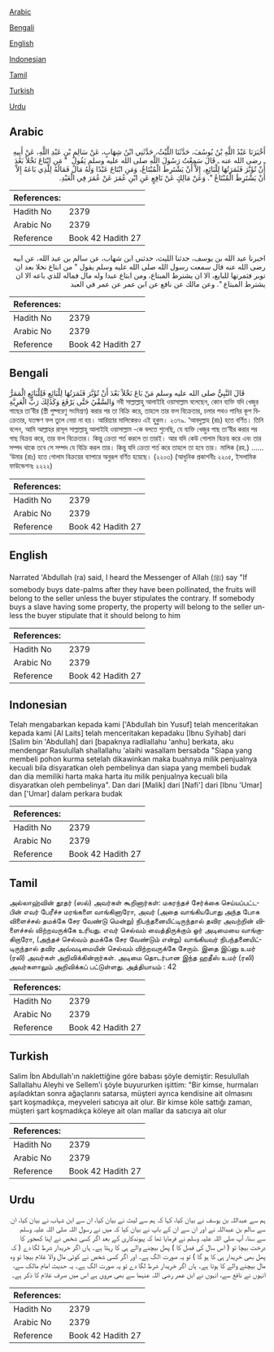 [Arabic](#arabic)

[Bengali](#bengali)

[English](#english)

[Indonesian](#indonesian)

[Tamil](#tamil)

[Turkish](#turkish)

[Urdu](#urdu)

## Arabic


<div dir="rtl" lang="ar" style={{fontSize:'larger',backgroundColor:'#f8f9fa',padding:20}}>
أَخْبَرَنَا عَبْدُ اللَّهِ بْنُ يُوسُفَ، حَدَّثَنَا اللَّيْثُ، حَدَّثَنِي ابْنُ شِهَابٍ، عَنْ سَالِمِ بْنِ عَبْدِ اللَّهِ، عَنْ أَبِيهِ ـ رضى الله عنه ـ قَالَ سَمِعْتُ رَسُولَ اللَّهِ صلى الله عليه وسلم يَقُولُ ‏ "‏ مَنِ ابْتَاعَ نَخْلاً بَعْدَ أَنْ تُؤَبَّرَ فَثَمَرَتُهَا لِلْبَائِعِ، إِلاَّ أَنْ يَشْتَرِطَ الْمُبْتَاعُ، وَمَنِ ابْتَاعَ عَبْدًا وَلَهُ مَالٌ فَمَالُهُ لِلَّذِي بَاعَهُ إِلاَّ أَنْ يَشْتَرِطَ الْمُبْتَاعُ ‏"‏‏.‏ وَعَنْ مَالِكٍ عَنْ نَافِعٍ عَنِ ابْنِ عُمَرَ عَنْ عُمَرَ فِي الْعَبْدِ‏.‏
</div>
<div style={{backgroundColor:'#f8f9fa',padding:20, marginBottom: 10}}><table> <thead> <tr> <th>References:</th> <th></th> </tr> </thead> <tbody><tr><td>Hadith No</td><td>2379</td></tr><tr><td>Arabic No</td><td>2379</td></tr><tr><td>Reference</td><td>Book 42 Hadith 27</td></tr></tbody></table></div>


<div dir="rtl" lang="ar" style={{fontSize:'larger',backgroundColor:'#f8f9fa',padding:20}}>
اخبرنا عبد الله بن يوسف، حدثنا الليث، حدثني ابن شهاب، عن سالم بن عبد الله، عن ابيه رضى الله عنه قال سمعت رسول الله صلى الله عليه وسلم يقول " من ابتاع نخلا بعد ان توبر فثمرتها للبايع، الا ان يشترط المبتاع، ومن ابتاع عبدا وله مال فماله للذي باعه الا ان يشترط المبتاع ". وعن مالك عن نافع عن ابن عمر عن عمر في العبد
</div>
<div style={{backgroundColor:'#f8f9fa',padding:20, marginBottom: 10}}><table> <thead> <tr> <th>References:</th> <th></th> </tr> </thead> <tbody><tr><td>Hadith No</td><td>2379</td></tr><tr><td>Arabic No</td><td>2379</td></tr><tr><td>Reference</td><td>Book 42 Hadith 27</td></tr></tbody></table></div>

## Bengali


<div dir="ltr" lang="bn" style={{fontSize:'larger',backgroundColor:'#f8f9fa',padding:20}}>
قَالَ النَّبِيُّ صلى الله عليه وسلم مَنْ بَاعَ نَخْلاً بَعْدَ أَنْ تُؤَبَّرَ فَثَمَرَتُهَا لِلْبَائِعِ فَلِلْبَائِعِ الْمَمَرُّ وَالسَّقْيُ حَتَّى يَرْفَعَ وَكَذَلِكَ رَبُّ الْعَرِيَّةِ নবী সাল্লাল্লাহু আলাইহি ওয়াসাল্লাম বলেছেন, কোন ব্যক্তি যদি খেজুর গাছের তা’বীর (স্ত্রী পুষ্পরেণু সংমিশ্রণ) করার পর তা বিক্রি করে, তাহলে তার ফল বিক্রেতার, চলার পথও পানির কূপ বিক্রেতার, যতক্ষণ ফল তুলে নেয়া না হয়। আরিয়্যার মালিকেরও এই হুকুম। ২৩৭৯. ‘আবদুল্লাহ (রাঃ) হতে বর্ণিত। তিনি বলেন, আমি আল্লাহর রাসূল সাল্লাল্লাহু আলাইহি ওয়াসাল্লাম -কে বলতে শুনেছি, যে ব্যক্তি খেজুর গাছ তা‘বীর করার পর গাছ বিক্রয় করে, তার ফল বিক্রেতার। কিন্তু ক্রেতা শর্ত করলে তা তারই। আর যদি কেউ গোলাম বিক্রয় করে এবং তার সম্পদ থাকে তবে সে সম্পদ যে বিক্রি করল তার। কিন্তু যদি ক্রেতা শর্ত করে তাহলে তা হবে তার। মালিক (রহ.) ...... ‘উমার (রাঃ) হতে গোলাম বিক্রয়ের ব্যাপারে অনুরূপ বর্ণিত হয়েছে। (২২০৩) (আধুনিক প্রকাশনীঃ ২২০৫, ইসলামিক ফাউন্ডেশনঃ ২২২২)
</div>
<div style={{backgroundColor:'#f8f9fa',padding:20, marginBottom: 10}}><table> <thead> <tr> <th>References:</th> <th></th> </tr> </thead> <tbody><tr><td>Hadith No</td><td>2379</td></tr><tr><td>Arabic No</td><td>2379</td></tr><tr><td>Reference</td><td>Book 42 Hadith 27</td></tr></tbody></table></div>

## English


<div dir="ltr" lang="en" style={{fontSize:'larger',backgroundColor:'#f8f9fa',padding:20}}>
Narrated 'Abdullah (ra) said, I heard the Messenger of Allah (ﷺ) say "If somebody buys date-palms after they have been pollinated, the fruits will belong to the seller unless the buyer stipulates the contrary. If somebody buys a slave having some property, the property will belong to the seller unless the buyer stipulate that it should belong to him
</div>
<div style={{backgroundColor:'#f8f9fa',padding:20, marginBottom: 10}}><table> <thead> <tr> <th>References:</th> <th></th> </tr> </thead> <tbody><tr><td>Hadith No</td><td>2379</td></tr><tr><td>Arabic No</td><td>2379</td></tr><tr><td>Reference</td><td>Book 42 Hadith 27</td></tr></tbody></table></div>

## Indonesian


<div dir="ltr" lang="id" style={{fontSize:'larger',backgroundColor:'#f8f9fa',padding:20}}>
Telah mengabarkan kepada kami ['Abdullah bin Yusuf] telah menceritakan kepada kami [Al Laits] telah menceritakan kepadaku [Ibnu Syihab] dari [Salim bin 'Abdullah] dari [bapaknya radliallahu 'anhu] berkata, aku mendengar Rasulullah shallallahu 'alaihi wasallam bersabda "Siapa yang membeli pohon kurma setelah dikawinkan maka buahnya milik penjualnya kecuali bila disyaratkan oleh pembelinya dan siapa yang membeli budak dan dia memiliki harta maka harta itu milik penjualnya kecuali bila disyaratkan oleh pembelinya". Dan dari [Malik] dari [Nafi'] dari [Ibnu 'Umar] dan ['Umar] dalam perkara budak
</div>
<div style={{backgroundColor:'#f8f9fa',padding:20, marginBottom: 10}}><table> <thead> <tr> <th>References:</th> <th></th> </tr> </thead> <tbody><tr><td>Hadith No</td><td>2379</td></tr><tr><td>Arabic No</td><td>2379</td></tr><tr><td>Reference</td><td>Book 42 Hadith 27</td></tr></tbody></table></div>

## Tamil


<div dir="ltr" lang="ta" style={{fontSize:'larger',backgroundColor:'#f8f9fa',padding:20}}>
அல்லாஹ்வின் தூதர் (ஸல்) அவர்கள் கூறினார்கள்: மகரந்தச் சேர்க்கை செய்யப்பட்டபின் எவர் பேரீச்ச மரங்களை வாங்கினாரோ, அவர் (அதை வாங்கியபோது அந்த போக விளைச்சல் தமக்கே சேர வேண்டு மென்று) நிபந்தனையிட்டிருந்தால் தவிர அவற்றின் விளைச்சல் விற்றவருக்கே உரியது. எவர் செல்வம் வைத்திருக்கும் ஓர் அடிமையை வாங்குகிறாரோ, (அந்தச் செல்வம் தமக்கே சேர வேண்டும் என்று) வாங்கியவர் நிபந்தனையிட்டிருந்தால் தவிர அவ்வடிமையின் செல்வம் விற்றவருக்கே சேரும். இதை இப்னு உமர் (ரலி) அவர்கள் அறிவிக்கின்றார்கள். அடிமை தொடர்பான இந்த ஹதீஸ் உமர் (ரலி) அவர்களாலும் அறிவிக்கப் பட்டுள்ளது. அத்தியாயம் : 42
</div>
<div style={{backgroundColor:'#f8f9fa',padding:20, marginBottom: 10}}><table> <thead> <tr> <th>References:</th> <th></th> </tr> </thead> <tbody><tr><td>Hadith No</td><td>2379</td></tr><tr><td>Arabic No</td><td>2379</td></tr><tr><td>Reference</td><td>Book 42 Hadith 27</td></tr></tbody></table></div>

## Turkish


<div dir="ltr" lang="tr" style={{fontSize:'larger',backgroundColor:'#f8f9fa',padding:20}}>
Salim İbn Abdullah'ın naklettiğine göre babası şöyle demiştir: Resulullah Sallallahu Aleyhi ve Sellem'i şöyle buyururken işittim: "Bir kimse, hurmaları aşıladıktan sonra ağaçlarını satarsa, müşteri ayrıca kendisine ait olmasını şart koşmadıkça, meyveleri satıcıya ait olur. Bir kimse köle sattığı zaman, müşteri şart koşmadıkça köleye ait olan mallar da satıcıya ait olur
</div>
<div style={{backgroundColor:'#f8f9fa',padding:20, marginBottom: 10}}><table> <thead> <tr> <th>References:</th> <th></th> </tr> </thead> <tbody><tr><td>Hadith No</td><td>2379</td></tr><tr><td>Arabic No</td><td>2379</td></tr><tr><td>Reference</td><td>Book 42 Hadith 27</td></tr></tbody></table></div>

## Urdu


<div dir="rtl" lang="ur" style={{fontSize:'larger',backgroundColor:'#f8f9fa',padding:20}}>
ہم سے عبداللہ بن یوسف نے بیان کیا، کہا کہ ہم سے لیث نے بیان کیا، ان سے ابن شہاب نے بیان کیا، ان سے سالم بن عبداللہ نے اور ان سے ان کے باپ نے بیان کیا کہ میں نے رسول اللہ صلی اللہ علیہ وسلم سے سنا، آپ صلی اللہ علیہ وسلم نے فرمایا تھا کہ پیوندکاری کے بعد اگر کسی شخص نے اپنا کھجور کا درخت بیچا تو ( اس سال کی فصل کا ) پھل بیچنے والے ہی کا رہتا ہے۔ ہاں اگر خریدار شرط لگا دے ( کہ پھل بھی خریدار ہی کا ہو گا ) تو یہ صورت الگ ہے۔ اور اگر کسی شخص نے کوئی مال والا غلام بیچا تو وہ مال بیچنے والے کا ہوتا ہے۔ ہاں اگر خریدار شرط لگا دے تو یہ صورت الگ ہے۔ یہ حدیث امام مالک سے، انہوں نے نافع سے، انہوں نے ابن عمر رضی اللہ عنہما سے بھی مروی ہے اس میں صرف غلام کا ذکر ہے۔
</div>
<div style={{backgroundColor:'#f8f9fa',padding:20, marginBottom: 10}}><table> <thead> <tr> <th>References:</th> <th></th> </tr> </thead> <tbody><tr><td>Hadith No</td><td>2379</td></tr><tr><td>Arabic No</td><td>2379</td></tr><tr><td>Reference</td><td>Book 42 Hadith 27</td></tr></tbody></table></div>
